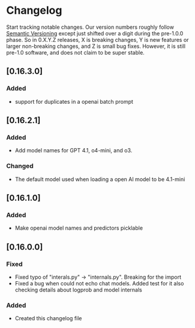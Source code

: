 # Changelog

Start tracking notable changes. Our version numbers roughly follow
[Semantic Versioning](http://semver.org/) except just shifted over
a digit during the pre-1.0.0 phase. So in 0.X.Y.Z releases, X is
breaking changes, Y is new features or larger non-breaking changes, and Z is small bug fixes.
However, it is still pre-1.0 software, and does not claim to
be super stable.


## [0.16.3.0]

### Added
- support for duplicates in a openai batch prompt

## [0.16.2.1]

### Added
- Add model names for GPT 4.1, o4-mini, and o3.

### Changed
- The default model used when loading a open AI model to be 4.1-mini


## [0.16.1.0]

### Added
- Make openai model names and predictors picklable


## [0.16.0.0]

### Fixed
- Fixed typo of "interals.py" -> "internals.py". Breaking for the import
- Fixed a bug when could not echo chat models. Added test for it
also checking details about logprob and model internals

### Added
- Created this changelog file